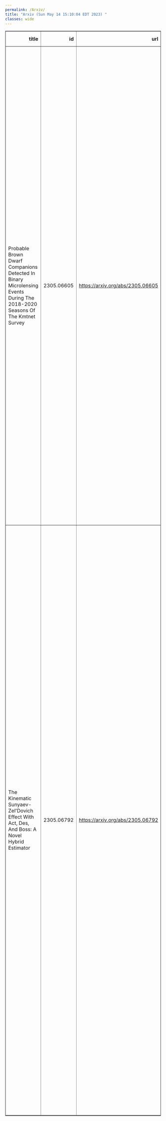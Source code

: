 ```yaml
---
permalink: /Arxiv/
title: "Arxiv (Sun May 14 15:10:04 EDT 2023) "
classes: wide
---
```

<table border="1" class="dataframe">
  <thead>
    <tr style="text-align: right;">
      <th>title</th>
      <th>id</th>
      <th>url</th>
      <th>authors</th>
      <th>Local Authors</th>
    </tr>
  </thead>
  <tbody>
    <tr>
      <td>Probable Brown Dwarf Companions Detected In Binary Microlensing Events   During The 2018-2020 Seasons Of The Kmtnet Survey</td>
      <td>2305.06605</td>
      <td><a href="https://arxiv.org/abs/2305.06605" target="_blank">https://arxiv.org/abs/2305.06605</a></td>
      <td>Cheongho Han, Youn Kil Jung, Doeon Kim, Andrew Gould, Valerio Bozza, Ian A. Bond, Sun-Ju Chung, Michael D. Albrow, Kyu-Ha Hwang, Yoon-Hyun Ryu, In-Gu Shin, Yossi Shvartzvald, Hongjing Yang, Weicheng Zang, Sang-Mok Cha, Dong-Jin Kim, Hyoun-Woo Kim, Seung-Lee Kim, Chung-Uk Lee, Dong-Joo Lee, Jennifer C. Yee, Yongseok Lee, Byeong-Gon Park, Richard W. Pogge, Fumio Abe, Richard Barry, David P. Bennett, Aparna Bhattacharya, Hirosame Fujii, Akihiko Fukui, Yuki Hirao, Stela Ishitani Silva, Rintaro Kirikawa, Iona Kondo, Naoki Koshimoto, Yutaka Matsubara, Sho Matsumoto, Shota Miyazaki, Yasushi Muraki, Arisa Okamura, Greg Olmschenk, Clément Ranc, Nicholas J. Rattenbury, Yuki Satoh, Takahiro Sumi, Daisuke Suzuki, Taiga Toda, Paul J. Tristram, Aikaterini Vandorou, Hibiki Yama, Yoshitaka Itow</td>
      <td>Andrew Gould, Richard Pogge</td>
    </tr>
    <tr>
      <td>The Kinematic Sunyaev-Zel'Dovich Effect With Act, Des, And Boss: A Novel   Hybrid Estimator</td>
      <td>2305.06792</td>
      <td><a href="https://arxiv.org/abs/2305.06792" target="_blank">https://arxiv.org/abs/2305.06792</a></td>
      <td>M. Mallaby-Kay, S. Amodeo, J. C. Hill, M. Aguena, S. Allam, O. Alves, J. Annis, N. Battaglia, E. S. Battistelli, E. J. Baxter, K. Bechtol, M. R. Becker, E. Bertin, J. R. Bond, D. Brooks, E. Calabrese, A. Carnero Rosell, M. Carrasco Kind, J. Carretero, A. Choi, M. Crocce, L. N. Da Costa, M. E. S. Pereira, J. De Vicente, S. Desai, J. P. Dietrich, P. Doel, C. Doux, A. Drlica-Wagner, J. Dunkley, J. Elvin-Poole, S. Everett, S. Ferraro, I. Ferrero, J. Frieman, P. A. Gallardo, J. García-Bellido, G. Giannini, D. Gruen, R. A. Gruendl, G. Gutierrez, S. R. Hinton, D. L. Hollowood, D. J. James, A. Kosowsky, K. Kuehn, M. Lokken, T. Louis, J. L. Marshall, J. Mcmahon, J. Mena-Fernández, F. Menanteau, R. Miquel, K. Moodley, T. Mroczkowski, S. Naess, M. D. Niemack, R. L. C. Ogando, L. Page, S. Pandey, A. Pieres, A. A. Plazas Malagón, M. Raveri, M. Rodriguez-Monroy, E. S. Rykoff, S. Samuroff, E. Sanchez, E. Schaan, I. Sevilla-Noarbe, E. Sheldon, C. Sifón, M. Smith, M. Soares-Santos, F. Sobreira, E. Suchyta, G. Tarle, C. To, C. Vargas, E. M. Vavagiakis, N. Weaverdyck, J. Weller, P. Wiseman, B. Yanny</td>
      <td>Chun-Hao To, Michael Rizzo Smith</td>
    </tr>
  </tbody>
</table>